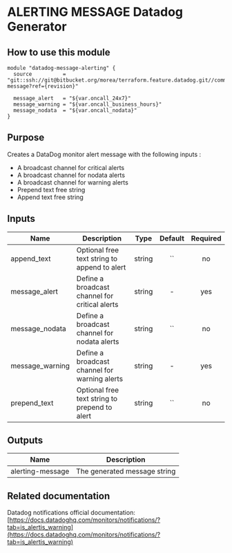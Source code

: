 # ALERTING MESSAGE Datadog Generator

## How to use this module

```
module "datadog-message-alerting" {
  source          = "git::ssh://git@bitbucket.org/morea/terraform.feature.datadog.git//common/alerting-message?ref={revision}"

  message_alert   = "${var.oncall_24x7}"
  message_warning = "${var.oncall_business_hours}"
  message_nodata  = "${var.oncall_nodata}"
}
```

## Purpose

Creates a DataDog monitor alert message with the following inputs :

* A broadcast channel for critical alerts
* A broadcast channel for nodata alerts
* A broadcast channel for warning alerts
* Prepend text free string
* Append text free string

## Inputs

| Name | Description | Type | Default | Required |
|------|-------------|:----:|:-----:|:-----:|
| append_text | Optional free text string to append to alert | string | `` | no |
| message_alert | Define a broadcast channel for critical alerts | string | - | yes |
| message_nodata | Define a broadcast channel for nodata alerts | string | `` | no |
| message_warning | Define a broadcast channel for warning alerts | string | - | yes |
| prepend_text | Optional free text string to prepend to alert | string | `` | no |

## Outputs

| Name | Description |
|------|-------------|
| alerting-message | The generated message string |

## Related documentation

Datadog notifications official documentation: [https://docs.datadoghq.com/monitors/notifications/?tab=is_alertis_warning](https://docs.datadoghq.com/monitors/notifications/?tab=is_alertis_warning)

